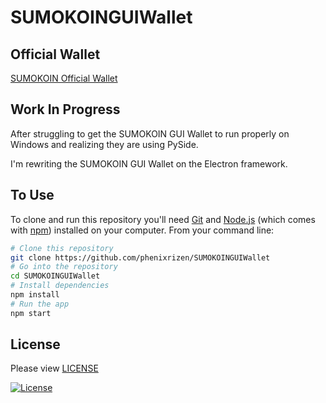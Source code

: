 # SUMOKOINGUIWallet 

## Official Wallet 

[SUMOKOIN Official Wallet](https://github.com/sumoprojects/SumoGUIWallet.git)

## Work In Progress

After struggling to get the SUMOKOIN GUI Wallet to run properly on Windows and realizing they are using PySide.

I'm rewriting the SUMOKOIN GUI Wallet on the Electron framework.


## To Use

To clone and run this repository you'll need [Git](https://git-scm.com) and [Node.js](https://nodejs.org/en/download/) (which comes with [npm](http://npmjs.com)) installed on your computer. From your command line:

```bash
# Clone this repository
git clone https://github.com/phenixrizen/SUMOKOINGUIWallet
# Go into the repository
cd SUMOKOINGUIWallet 
# Install dependencies
npm install
# Run the app
npm start
```

## License

Please view [LICENSE](LICENSE.md)

[![License](https://img.shields.io/badge/license-BSD3-blue.svg)](https://opensource.org/licenses/BSD-3-Clause)